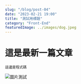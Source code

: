 ```yaml
---
slug: "/blog/post-04"
date: "2023-02-21 19:00"
title: "測試用標題" 
category: "Front-End"
featuredImage: ../images/dog.jpeg
---
```


# 這是最新一篇文章

```
這邊是程式碼
```

![圖片測試](https://titangene.github.io/images/cover/javascript.jpg)